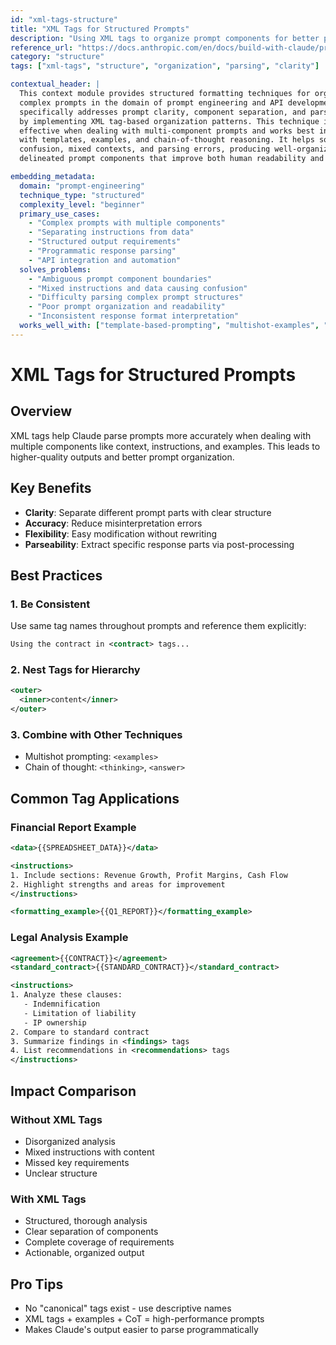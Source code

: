 ```yaml
---
id: "xml-tags-structure"
title: "XML Tags for Structured Prompts"
description: "Using XML tags to organize prompt components for better parsing, clarity, and response quality"
reference_url: "https://docs.anthropic.com/en/docs/build-with-claude/prompt-engineering/use-xml-tags"
category: "structure"
tags: ["xml-tags", "structure", "organization", "parsing", "clarity"]

contextual_header: |
  This context module provides structured formatting techniques for organizing 
  complex prompts in the domain of prompt engineering and API development. It 
  specifically addresses prompt clarity, component separation, and parsing accuracy 
  by implementing XML tag-based organization patterns. This technique is most 
  effective when dealing with multi-component prompts and works best in combination 
  with templates, examples, and chain-of-thought reasoning. It helps solve prompt 
  confusion, mixed contexts, and parsing errors, producing well-organized, clearly 
  delineated prompt components that improve both human readability and AI comprehension.

embedding_metadata:
  domain: "prompt-engineering"
  technique_type: "structured"
  complexity_level: "beginner"
  primary_use_cases:
    - "Complex prompts with multiple components"
    - "Separating instructions from data"
    - "Structured output requirements"
    - "Programmatic response parsing"
    - "API integration and automation"
  solves_problems:
    - "Ambiguous prompt component boundaries"
    - "Mixed instructions and data causing confusion"
    - "Difficulty parsing complex prompt structures"
    - "Poor prompt organization and readability"
    - "Inconsistent response format interpretation"
  works_well_with: ["template-based-prompting", "multishot-examples", "chain-of-thought"]
---
```


# XML Tags for Structured Prompts

## Overview

XML tags help Claude parse prompts more accurately when dealing with multiple components like
context, instructions, and examples. This leads to higher-quality outputs and better prompt
organization.

## Key Benefits

- **Clarity**: Separate different prompt parts with clear structure
- **Accuracy**: Reduce misinterpretation errors
- **Flexibility**: Easy modification without rewriting
- **Parseability**: Extract specific response parts via post-processing

## Best Practices

### 1. Be Consistent

Use same tag names throughout prompts and reference them explicitly:

```xml
Using the contract in <contract> tags...
```

### 2. Nest Tags for Hierarchy

```xml
<outer>
  <inner>content</inner>
</outer>
```

### 3. Combine with Other Techniques

- Multishot prompting: `<examples>`
- Chain of thought: `<thinking>`, `<answer>`

## Common Tag Applications

### Financial Report Example

```xml
<data>{{SPREADSHEET_DATA}}</data>

<instructions>
1. Include sections: Revenue Growth, Profit Margins, Cash Flow
2. Highlight strengths and areas for improvement
</instructions>

<formatting_example>{{Q1_REPORT}}</formatting_example>
```

### Legal Analysis Example

```xml
<agreement>{{CONTRACT}}</agreement>
<standard_contract>{{STANDARD_CONTRACT}}</standard_contract>

<instructions>
1. Analyze these clauses:
   - Indemnification
   - Limitation of liability
   - IP ownership
2. Compare to standard contract
3. Summarize findings in <findings> tags
4. List recommendations in <recommendations> tags
</instructions>
```

## Impact Comparison

### Without XML Tags

- Disorganized analysis
- Mixed instructions with content
- Missed key requirements
- Unclear structure

### With XML Tags

- Structured, thorough analysis
- Clear separation of components
- Complete coverage of requirements
- Actionable, organized output

## Pro Tips

- No "canonical" tags exist - use descriptive names
- XML tags + examples + CoT = high-performance prompts
- Makes Claude's output easier to parse programmatically
